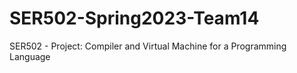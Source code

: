 # SER502-Spring2023-Team14
SER502 - Project: Compiler and Virtual Machine for a Programming Language
